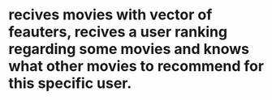 # recives movies with vector of feauters, recives a user ranking regarding some movies and knows what other movies to recommend for this specific user.

